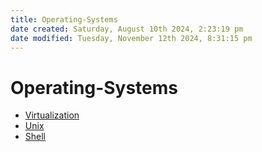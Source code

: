 ```yaml
---
title: Operating-Systems
date created: Saturday, August 10th 2024, 2:23:19 pm
date modified: Tuesday, November 12th 2024, 8:31:15 pm
---
```


# Operating-Systems

- [Virtualization](virtualization.md)
- [Unix](unix/_unix.md)
- [Shell](shell/_shell.md)

